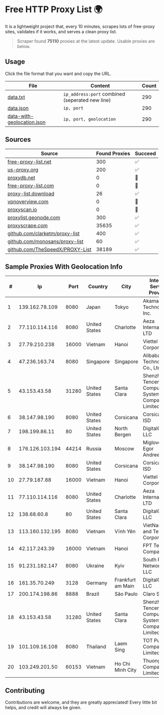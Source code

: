 
# Free HTTP Proxy List 🌍

It is a lightweight project that, every 10 minutes, scrapes lots of free-proxy sites, validates if it works, and serves a clean proxy list.


> Scraper found **75110** proxies at the latest update. Usable proxies are below.

## Usage

Click the file format that you want and copy the URL.


|File|Content|Count|
|----|-------|-----|
|[data.txt](https://raw.githubusercontent.com/themiralay/Proxy-List-World/master/data.txt)|`ip_address:port` combined (seperated new line)|290|
|[data.json](https://raw.githubusercontent.com/themiralay/Proxy-List-World/master/data.json)|`ip, port`|290|
|[data-with-geolocation.json](https://raw.githubusercontent.com/themiralay/Proxy-List-World/master/data-with-geolocation.json)|`ip, port, geolocation`|290|

## Sources

|Source|Found Proxies|Succeed|
|------|-------------|-------|
|[free-proxy-list.net](https://free-proxy-list.net)|300|✅|
|[us-proxy.org](https://www.us-proxy.org)|200|✅|
|[proxydb.net](http://proxydb.net)|0|🚫|
|[free-proxy-list.com](https://free-proxy-list.com/?page=&port=&type%5B%5D=http&type%5B%5D=https&up_time=0&search=Search)|0|🚫|
|[proxy-list.download](https://www.proxy-list.download/HTTP)|26|✅|
|[vpnoverview.com](https://vpnoverview.com/privacy/anonymous-browsing/free-proxy-servers)|0|🚫|
|[proxyscan.io](https://www.proxyscan.io)|0|🚫|
|[proxylist.geonode.com](https://proxylist.geonode.com/api/proxy-list?limit=300&page=1&sort_by=lastChecked&sort_type=desc&protocols=http,https)|300|✅|
|[proxyscrape.com](https://api.proxyscrape.com/v2/?request=displayproxies&protocol=http&timeout=10000&country=all&ssl=all&anonymity=all)|35635|✅|
|[github.com/clarketm/proxy-list](https://raw.githubusercontent.com/clarketm/proxy-list/master/proxy-list-raw.txt)|400|✅|
|[github.com/monosans/proxy-list](https://raw.githubusercontent.com/monosans/proxy-list/main/proxies/http.txt)|60|✅|
|[github.com/TheSpeedX/PROXY-List](https://raw.githubusercontent.com/TheSpeedX/PROXY-List/master/http.txt)|38189|✅|


## Sample Proxies With Geolocation Info

|#|Ip|Port|Country|City|Internet Service Provider|
|-|--|----|-------|----|-------------------------|
|1|139.162.78.109|8080|Japan|Tokyo|Akamai Technologies, Inc.|
|2|77.110.114.116|8080|United States|Charlotte|Aeza International LTD|
|3|27.79.210.238|16000|Vietnam|Hanoi|Viettel Corporation|
|4|47.236.163.74|8080|Singapore|Singapore|Alibaba (US) Technology Co., Ltd.|
|5|43.153.43.58|31280|United States|Santa Clara|Shenzhen Tencent Computer Systems Company Limited|
|6|38.147.98.190|8080|United States|Corsicana|Corsicana ISD|
|7|198.199.86.11|80|United States|North Bergen|DigitalOcean, LLC|
|8|176.126.103.194|44214|Russia|Moscow|Miglovets Egor Andreevich|
|9|38.147.98.190|8080|United States|Corsicana|Corsicana ISD|
|10|27.79.187.88|16000|Vietnam|Hanoi|Viettel Corporation|
|11|77.110.114.116|8080|United States|Charlotte|Aeza International LTD|
|12|138.68.60.8|80|United States|Santa Clara|DigitalOcean, LLC|
|13|113.160.132.195|8080|Vietnam|Vĩnh Yên|VietNam Post and Telecom Corporation|
|14|42.117.243.39|16000|Vietnam|Hanoi|FPT Telecom Company|
|15|91.231.182.147|8080|Ukraine|Kyiv|South Park Networks LLC|
|16|161.35.70.249|3128|Germany|Frankfurt am Main|DigitalOcean, LLC|
|17|200.174.198.86|8888|Brazil|São Paulo|Claro S.A|
|18|43.153.43.58|31280|United States|Santa Clara|Shenzhen Tencent Computer Systems Company Limited|
|19|101.109.16.108|8080|Thailand|Laem Sing|TOT Public Company Limited|
|20|103.249.201.50|60153|Vietnam|Ho Chi Minh City|Thuongcloud Company Limited|



## Contributing

Contributions are welcome, and they are greatly appreciated! Every
little bit helps, and credit will always be given.

